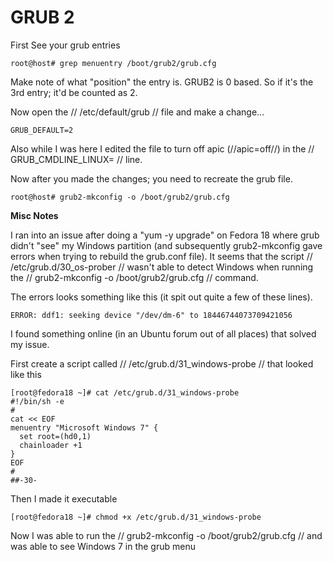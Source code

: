 # GRUB 2

First See your grub entries

	
	root@host# grep menuentry /boot/grub2/grub.cfg


Make note of what "position" the entry is. GRUB2 is 0 based. So if it's the 3rd entry; it'd be counted as 2.

Now open the // /etc/default/grub // file and make a change...

	
	GRUB_DEFAULT=2


Also while I was here I edited the file to turn off apic (//apic=off//) in the // GRUB_CMDLINE_LINUX= // line.

Now after you made the changes; you need to recreate the grub file.

	
	root@host# grub2-mkconfig -o /boot/grub2/grub.cfg


__Misc Notes__

I ran into an issue after doing a "yum -y upgrade" on Fedora 18 where grub didn't "see" my Windows partition (and subsequently grub2-mkconfig gave errors when trying to rebuild the grub.conf file). It seems that the script // /etc/grub.d/30_os-prober // wasn't able to detect Windows when running the // grub2-mkconfig -o /boot/grub2/grub.cfg // command.

The errors looks something like this (it spit out quite a few of these lines).

	
	ERROR: ddf1: seeking device "/dev/dm-6" to 18446744073709421056


I found something online (in an Ubuntu forum out of all places) that solved my issue.

First create a script called // /etc/grub.d/31_windows-probe // that looked like this

	
	[root@fedora18 ~]# cat /etc/grub.d/31_windows-probe
	#!/bin/sh -e
	#
	cat << EOF
	menuentry "Microsoft Windows 7" {
	  set root=(hd0,1)
	  chainloader +1
	}
	EOF
	#
	##-30-


Then I made it executable

	
	[root@fedora18 ~]# chmod +x /etc/grub.d/31_windows-probe


Now I was able to run the // grub2-mkconfig -o /boot/grub2/grub.cfg // and was able to see Windows 7 in the grub menu

